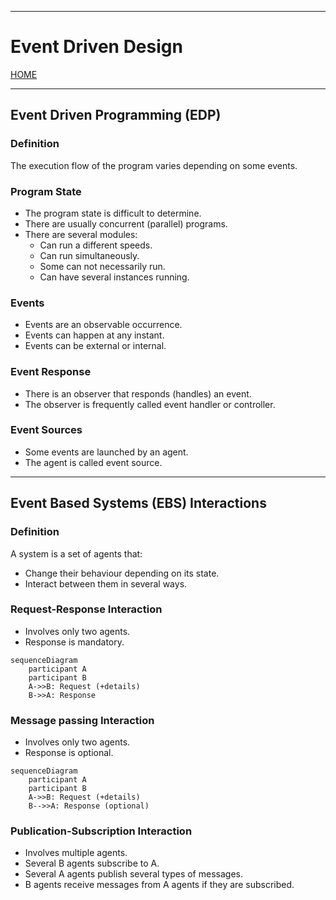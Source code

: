 
---
# Event Driven Design

[HOME](/README.md)

---
## Event Driven Programming (EDP)
### Definition
The execution flow of the program varies depending on some events.
### Program State
- The program state is difficult to determine.
- There are usually concurrent (parallel) programs.
- There are several modules:
	- Can run a different speeds.
	- Can run simultaneously.
	- Some can not necessarily run.
	- Can have several instances running.
### Events
- Events are an observable occurrence.
- Events can happen at any instant.
- Events can be external or internal.
### Event Response
- There is an observer that responds (handles) an event.
- The observer is frequently called event handler or controller.
### Event Sources
- Some events are launched by an agent.
- The agent is called event source.
---
## Event Based Systems (EBS) Interactions
### Definition
A system is a set of agents that:
- Change their behaviour depending on its state.
- Interact between them in several ways.
### Request-Response Interaction
- Involves only two agents.
- Response is mandatory.
```mermaid
sequenceDiagram
    participant A
    participant B
    A->>B: Request (+details)
    B->>A: Response
```
### Message passing Interaction
- Involves only two agents.
- Response is optional.
```mermaid
sequenceDiagram
    participant A
    participant B
    A->>B: Request (+details)
    B-->>A: Response (optional)
```
### Publication-Subscription Interaction
- Involves multiple agents.
- Several B agents subscribe to A.
- Several A agents publish several types of messages.
- B agents receive messages from A agents if they are subscribed.

